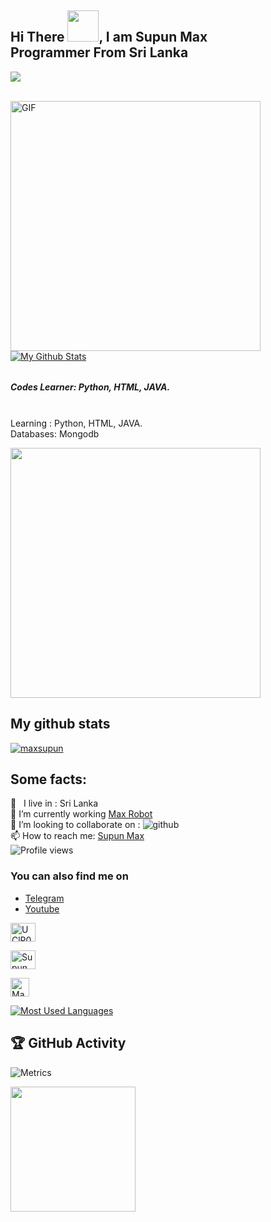 <h2>Hi There <img src="https://media.giphy.com/media/WUlplcMpOCEmTGBtBW/giphy.gif" width="50">, I am Supun Max<br>
Programmer From Sri Lanka </h2>

<bg color="black">
<img src="https://telegra.ph/file/03f0c3423340e433d69ec.jpg">


<br><img align="left" alt="GIF" src="https://giphy.com/explore/internet-programming" width="400"/>


<div align="left"><a href="https://github.com/maxsupun">
<img src="https://github-readme-stats.vercel.app/api?username=maxsupun&include_all_commits=true&count_private=true&show_icons=true&line_height=20&title_color=98edc4&icon_color=105bde&text_color=D3D3D3&bg_color=0,000000,040354" alt="My Github Stats"></a>
</div>

###### <h5>Codes Learner: Python, HTML, JAVA. </h5>
<br>Learning : Python, HTML, JAVA. 
<br> Databases: Mongodb 

 <p align="left"><a href="https://t.me/maxsupun1"><img src="https://telegra.ph/file/168ed525edac04324ef46.jpg" width="400"></a></p>

## My github stats
<p align="left"> <a href="https://github.com/ryo-ma/github-profile-trophy"><img src="https://github-profile-trophy.vercel.app/?username=maxsupun" alt="maxsupun" /></a> </p>


## Some facts: 

🚶‍ &nbsp; I live in : Sri Lanka
<br>🔭 I’m currently working [Max Robot](https://github.com/maxsupun/Max-Robot)
<br>👯 I’m looking to collaborate on : ![github](https://img.shields.io/badge/On-Github-black) 
<br>📫 How to reach me: [Supun Max](https://t.me/maxsupun1)
<br>![Profile views](https://gpvc.arturio.dev/sltechworld)

### You can also find me on
- [Telegram](https://t.me/maxsupun1) 
- [Youtube](https://www.youtube.com/channel/UCLziWEeJ-VZuUnZaFUIYTOA)

<a href="#" target="blank"><img align="center" src="https://raw.githubusercontent.com/rahuldkjain/github-profile-readme-generator/master/src/images/icons/Social/youtube.svg" alt="UClP0fw_t0lOU1mYuL7gEa2g" height="30" width="40" /></a>

<a href="officialsupun2005@gmail.com" target="blank"><img align="center" src="https://img.icons8.com/color/48/000000/gmail--v2.png" alt="Supun" height="30" width="40" /></a>

<a href="https://telegram.me/Maxsupun1" target="blank"><img align="center" src="https://telegra.ph/file/26d2289b53f2b5f183a49.png" alt="Max" height="30" width="30" /></a>

<div align="left">
<a href="https://github.com/maxsupun"><img src="https://github-readme-stats.vercel.app/api/top-langs/?username=Tinurad&bg_color=0%2C000000%2C040354&text_color=D3D3D3&icon_color=105bde&line_height=20&title_color=98edc4&layout=compact" alt="Most Used Languages"></a>
</div>




## 🏆 GitHub Activity

![Metrics](https://metrics.lecoq.io/maxsupun?template=classic&repositories.forks=true&languages=1&languages.colors=github&languages.threshold=0%25&config.timezone=Asia%2FSemarang)

<img src="https://hackernoon.com/images/0*4Gzjgh9Y7Gu8KEtZ.gif" width=200px>
